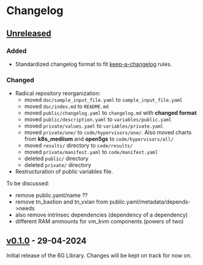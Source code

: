 # Changelog

## [Unreleased]

### Added

- Standardized changelog format to fit [keep-a-changelog](https://github.com/olivierlacan/keep-a-changelog/blob/main/CHANGELOG.md) rules.

### Changed

- Radical repository reorganization:
    - moved `doc/sample_input_file.yaml` to `sample_input_file.yaml`
    - moved `doc/index.md` to `README.md`
    - moved `public/changelog.yaml` to `changelog.md` with **changed format**
    - moved `public/description.yaml` to `variables/public.yaml`
    - moved `private/values.yaml` to `variables/private.yaml`
    - moved `private/one/` to `code/hypervisors/one/`. Also moved charts from **k8s_mediium** and **open5gs** to `code/hypervisors/all/`
    - moved `results/` directory to `code/results/`
    - moved `private/manifest.yaml` to `code/manifest.yaml`
    - deleted `public/` directory
    - deleted `private/` directory
- Restructuration of public variables file.










To be discussed:
- remove public.yaml/name ??
- remove tn_bastion and tn_vxlan from public.yaml/metadata/depends->needs
- also remove intrinsec dependencies (dependency of a dependency)
- different RAM ammounts for vm_kvm components (powers of two)



## [v0.1.0] - 29-04-2024

Initial release of the 6G Library. Changes will be kept on track for now on.



[unreleased]: https://github.com/6G-SANDBOX/6G-Library/compare/v1.1.1...HEAD
<!--
Format for next release
[v0.1.1]: https://github.com/6G-SANDBOX/6G-Library/compare/v0.1.0...v0.1.1
-->
[v0.1.0]: https://github.com/6G-SANDBOX/6G-Library/releases/tag/v0.1.0


<!--
FIELDS PER VERSION:

### Added

- New features

### Changed

- Changes in existing functionality

### Deprecated

- Soon-to-be removed features

### Removed

- Removed features

### Fixed

- Bug fixes

### Security

- Vulnerability warnings
-->